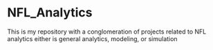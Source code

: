 # NFL_Analytics

This is my repository with a conglomeration of projects related to NFL analytics either is general analytics, modeling, or simulation
